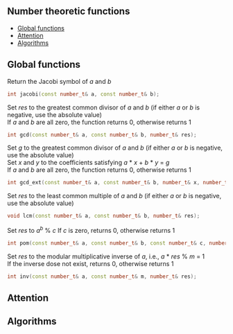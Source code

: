 Number theoretic functions
-------------

 * [Global functions](#functions)
 * [Attention](#attention)
 * [Algorithms](#Algorithms)

<h2 id="functions">Global functions</h3>

Return the Jacobi symbol of _a_ and _b_
```C++
int jacobi(const number_t& a, const number_t& b);
```

Set _res_ to the greatest common divisor of _a_ and _b_ (if either _a_ or _b_ is negative, use the absolute value)  
If _a_ and _b_ are all zero, the function returns 0, otherwise returns 1
```C++
int gcd(const number_t& a, const number_t& b, number_t& res);
```

Set _g_ to the greatest common divisor of _a_ and _b_ (if either _a_ or _b_ is negative, use the absolute value)  
Set _x_ and _y_ to the coefficients satisfying _a_ * _x_ + _b_ * _y_ = _g_  
If _a_ and _b_ are all zero, the function returns 0, otherwise returns 1
```C++
int gcd_ext(const number_t& a, const number_t& b, number_t& x, number_t& y, number_t& g);
```

Set _res_ to the least common multiple of _a_ and _b_ (if either _a_ or _b_ is negative, use the absolute value)
```C++
void lcm(const number_t& a, const number_t& b, number_t& res);
```

Set _res_ to _a<sup>b</sup>_ % _c_
If _c_ is zero, returns 0, otherwise returns 1
```C++
int pom(const number_t& a, const number_t& b, const number_t& c, number_t& res);
```

Set _res_ to the modular multiplicative inverse of _a_, i.e., _a_ * _res_ % _m_ = 1  
If the inverse dose not exist, returns 0, otherwise returns 1
```C++
int inv(const number_t& a, const number_t& m, number_t& res);
```

<h2 id="attention">Attention</h3>

<h2 id="algorithms">Algorithms</h3>